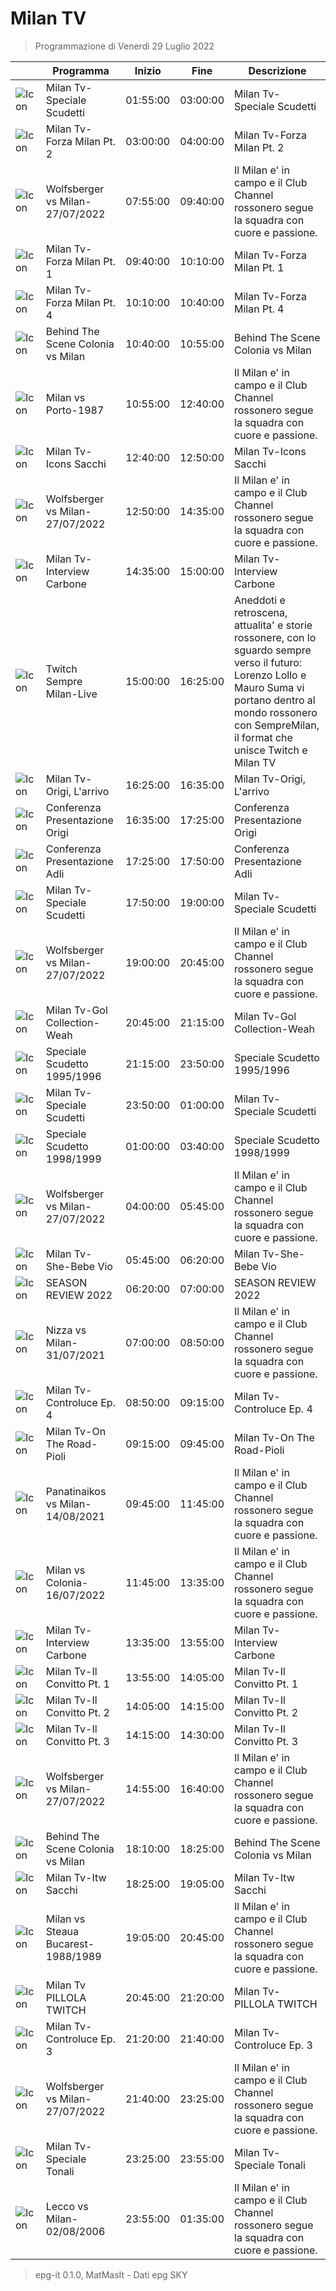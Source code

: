 # Milan TV
> Programmazione di Venerdì 29 Luglio 2022

||Programma|Inizio|Fine|Descrizione|
|---|---|---|---|---|
|![Icon](https://guidatv.sky.it/uuid/SportCalcio_Cover_JgZRMKTlp.png)|Milan Tv-Speciale Scudetti|01:55:00|03:00:00|Milan Tv-Speciale Scudetti
|![Icon](https://guidatv.sky.it/uuid/SportCalcio_Cover_JgZRMKTlp.png)|Milan Tv-Forza Milan Pt. 2|03:00:00|04:00:00|Milan Tv-Forza Milan Pt. 2
|![Icon](https://guidatv.sky.it/uuid/SportCalcio_Cover_JgZRMKTlp.png)|Wolfsberger vs Milan-27/07/2022|07:55:00|09:40:00|Il Milan e&#039; in campo e il Club Channel rossonero segue la squadra con cuore e passione.
|![Icon](https://guidatv.sky.it/uuid/SportCalcio_Cover_JgZRMKTlp.png)|Milan Tv-Forza Milan Pt. 1|09:40:00|10:10:00|Milan Tv-Forza Milan Pt. 1
|![Icon](https://guidatv.sky.it/uuid/SportCalcio_Cover_JgZRMKTlp.png)|Milan Tv-Forza Milan Pt. 4|10:10:00|10:40:00|Milan Tv-Forza Milan Pt. 4
|![Icon](https://guidatv.sky.it/uuid/SportCalcio_Cover_JgZRMKTlp.png)|Behind The Scene Colonia vs Milan|10:40:00|10:55:00|Behind The Scene Colonia vs Milan
|![Icon](https://guidatv.sky.it/uuid/SportCalcio_Cover_JgZRMKTlp.png)|Milan vs Porto-1987|10:55:00|12:40:00|Il Milan e&#039; in campo e il Club Channel rossonero segue la squadra con cuore e passione.
|![Icon](https://guidatv.sky.it/uuid/SportCalcio_Cover_JgZRMKTlp.png)|Milan Tv-Icons Sacchi|12:40:00|12:50:00|Milan Tv-Icons Sacchi
|![Icon](https://guidatv.sky.it/uuid/SportCalcio_Cover_JgZRMKTlp.png)|Wolfsberger vs Milan-27/07/2022|12:50:00|14:35:00|Il Milan e&#039; in campo e il Club Channel rossonero segue la squadra con cuore e passione.
|![Icon](https://guidatv.sky.it/uuid/SportCalcio_Cover_JgZRMKTlp.png)|Milan Tv-Interview Carbone|14:35:00|15:00:00|Milan Tv-Interview Carbone
|![Icon](https://guidatv.sky.it/uuid/SportCalcio_Cover_JgZRMKTlp.png)|Twitch Sempre Milan-Live|15:00:00|16:25:00|Aneddoti e retroscena, attualita&#039; e storie rossonere, con lo sguardo sempre verso il futuro: Lorenzo Lollo e Mauro Suma vi portano dentro al mondo rossonero con SempreMilan, il format che unisce Twitch e Milan TV
|![Icon](https://guidatv.sky.it/uuid/SportCalcio_Cover_JgZRMKTlp.png)|Milan Tv-Origi, L&#039;arrivo|16:25:00|16:35:00|Milan Tv-Origi, L&#039;arrivo
|![Icon](https://guidatv.sky.it/uuid/SportCalcio_Cover_JgZRMKTlp.png)|Conferenza Presentazione Origi|16:35:00|17:25:00|Conferenza Presentazione Origi
|![Icon](https://guidatv.sky.it/uuid/SportCalcio_Cover_JgZRMKTlp.png)|Conferenza Presentazione Adli|17:25:00|17:50:00|Conferenza Presentazione Adli
|![Icon](https://guidatv.sky.it/uuid/SportCalcio_Cover_JgZRMKTlp.png)|Milan Tv-Speciale Scudetti|17:50:00|19:00:00|Milan Tv-Speciale Scudetti
|![Icon](https://guidatv.sky.it/uuid/SportCalcio_Cover_JgZRMKTlp.png)|Wolfsberger vs Milan-27/07/2022|19:00:00|20:45:00|Il Milan e&#039; in campo e il Club Channel rossonero segue la squadra con cuore e passione.
|![Icon](https://guidatv.sky.it/uuid/SportCalcio_Cover_JgZRMKTlp.png)|Milan Tv-Gol Collection-Weah|20:45:00|21:15:00|Milan Tv-Gol Collection-Weah
|![Icon](https://guidatv.sky.it/uuid/SportCalcio_Cover_JgZRMKTlp.png)|Speciale Scudetto 1995/1996|21:15:00|23:50:00|Speciale Scudetto 1995/1996
|![Icon](https://guidatv.sky.it/uuid/SportCalcio_Cover_JgZRMKTlp.png)|Milan Tv-Speciale Scudetti|23:50:00|01:00:00|Milan Tv-Speciale Scudetti
|![Icon](https://guidatv.sky.it/uuid/SportCalcio_Cover_JgZRMKTlp.png)|Speciale Scudetto 1998/1999|01:00:00|03:40:00|Speciale Scudetto 1998/1999
|![Icon](https://guidatv.sky.it/uuid/SportCalcio_Cover_JgZRMKTlp.png)|Wolfsberger vs Milan-27/07/2022|04:00:00|05:45:00|Il Milan e&#039; in campo e il Club Channel rossonero segue la squadra con cuore e passione.
|![Icon](https://guidatv.sky.it/uuid/SportCalcio_Cover_JgZRMKTlp.png)|Milan Tv-She-Bebe Vio|05:45:00|06:20:00|Milan Tv-She-Bebe Vio
|![Icon](https://guidatv.sky.it/uuid/SportCalcio_Cover_JgZRMKTlp.png)|SEASON REVIEW 2022|06:20:00|07:00:00|SEASON REVIEW 2022
|![Icon](https://guidatv.sky.it/uuid/SportCalcio_Cover_JgZRMKTlp.png)|Nizza vs Milan-31/07/2021|07:00:00|08:50:00|Il Milan e&#039; in campo e il Club Channel rossonero segue la squadra con cuore e passione.
|![Icon](https://guidatv.sky.it/uuid/SportCalcio_Cover_JgZRMKTlp.png)|Milan Tv-Controluce Ep. 4|08:50:00|09:15:00|Milan Tv-Controluce Ep. 4
|![Icon](https://guidatv.sky.it/uuid/SportCalcio_Cover_JgZRMKTlp.png)|Milan Tv-On The Road-Pioli|09:15:00|09:45:00|Milan Tv-On The Road-Pioli
|![Icon](https://guidatv.sky.it/uuid/SportCalcio_Cover_JgZRMKTlp.png)|Panatinaikos vs Milan-14/08/2021|09:45:00|11:45:00|Il Milan e&#039; in campo e il Club Channel rossonero segue la squadra con cuore e passione.
|![Icon](https://guidatv.sky.it/uuid/SportCalcio_Cover_JgZRMKTlp.png)|Milan vs Colonia-16/07/2022|11:45:00|13:35:00|Il Milan e&#039; in campo e il Club Channel rossonero segue la squadra con cuore e passione.
|![Icon](https://guidatv.sky.it/uuid/SportCalcio_Cover_JgZRMKTlp.png)|Milan Tv-Interview Carbone|13:35:00|13:55:00|Milan Tv-Interview Carbone
|![Icon](https://guidatv.sky.it/uuid/SportCalcio_Cover_JgZRMKTlp.png)|Milan Tv-Il Convitto Pt. 1|13:55:00|14:05:00|Milan Tv-Il Convitto Pt. 1
|![Icon](https://guidatv.sky.it/uuid/SportCalcio_Cover_JgZRMKTlp.png)|Milan Tv-Il Convitto Pt. 2|14:05:00|14:15:00|Milan Tv-Il Convitto Pt. 2
|![Icon](https://guidatv.sky.it/uuid/SportCalcio_Cover_JgZRMKTlp.png)|Milan Tv-Il Convitto Pt. 3|14:15:00|14:30:00|Milan Tv-Il Convitto Pt. 3
|![Icon](https://guidatv.sky.it/uuid/SportCalcio_Cover_JgZRMKTlp.png)|Wolfsberger vs Milan-27/07/2022|14:55:00|16:40:00|Il Milan e&#039; in campo e il Club Channel rossonero segue la squadra con cuore e passione.
|![Icon](https://guidatv.sky.it/uuid/SportCalcio_Cover_JgZRMKTlp.png)|Behind The Scene Colonia vs Milan|18:10:00|18:25:00|Behind The Scene Colonia vs Milan
|![Icon](https://guidatv.sky.it/uuid/SportCalcio_Cover_JgZRMKTlp.png)|Milan Tv-Itw Sacchi|18:25:00|19:05:00|Milan Tv-Itw Sacchi
|![Icon](https://guidatv.sky.it/uuid/SportCalcio_Cover_JgZRMKTlp.png)|Milan vs Steaua Bucarest-1988/1989|19:05:00|20:45:00|Il Milan e&#039; in campo e il Club Channel rossonero segue la squadra con cuore e passione.
|![Icon](https://guidatv.sky.it/uuid/SportCalcio_Cover_JgZRMKTlp.png)|Milan Tv PILLOLA TWITCH|20:45:00|21:20:00|Milan Tv-PILLOLA TWITCH
|![Icon](https://guidatv.sky.it/uuid/SportCalcio_Cover_JgZRMKTlp.png)|Milan Tv-Controluce Ep. 3|21:20:00|21:40:00|Milan Tv-Controluce Ep. 3
|![Icon](https://guidatv.sky.it/uuid/SportCalcio_Cover_JgZRMKTlp.png)|Wolfsberger vs Milan-27/07/2022|21:40:00|23:25:00|Il Milan e&#039; in campo e il Club Channel rossonero segue la squadra con cuore e passione.
|![Icon](https://guidatv.sky.it/uuid/SportCalcio_Cover_JgZRMKTlp.png)|Milan Tv-Speciale Tonali|23:25:00|23:55:00|Milan Tv-Speciale Tonali
|![Icon](https://guidatv.sky.it/uuid/SportCalcio_Cover_JgZRMKTlp.png)|Lecco vs Milan-02/08/2006|23:55:00|01:35:00|Il Milan e&#039; in campo e il Club Channel rossonero segue la squadra con cuore e passione.



 > epg-it 0.1.0, MatMasIt - Dati epg SKY